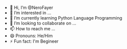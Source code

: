 - 👋 Hi, I’m @NeroFayer
- 👀 I’m interested in ...
- 🌱 I’m currently learning Python Language Programming
- 💞️ I’m looking to collaborate on ...
- 📫 How to reach me ...
- 😄 Pronouns: He/Him
- ⚡ Fun fact: I'm Begineer

<!---
NeroFayer/NeroFayer is a ✨ special ✨ repository because its `README.md` (this file) appears on your GitHub profile.
You can click the Preview link to take a look at your changes.
--->
